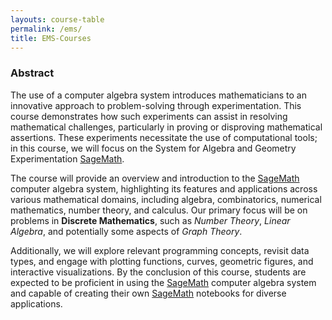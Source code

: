 ```yaml
---
layouts: course-table
permalink: /ems/
title: EMS-Courses
---
```

### Abstract

The use of a computer algebra system introduces mathematicians to an innovative approach to problem-solving through experimentation. This course demonstrates how such experiments can assist in resolving mathematical challenges, particularly in proving or disproving mathematical assertions. These experiments necessitate the use of computational tools; in this course, we will focus on the System for Algebra and Geometry Experimentation [SageMath](https://www.sagemath.org).

The course will provide an overview and introduction to the [SageMath](https://www.sagemath.org) computer algebra system, highlighting its features and applications across various mathematical domains, including algebra, combinatorics, numerical mathematics, number theory, and calculus. Our primary focus will be on problems in **Discrete Mathematics**, such as *Number Theory*, *Linear Algebra*, and potentially some aspects of *Graph Theory*.

Additionally, we will explore relevant programming concepts, revisit data types, and engage with plotting functions, curves, geometric figures, and interactive visualizations. By the conclusion of this course, students are expected to be proficient in using the [SageMath](https://www.sagemath.org) computer algebra system and capable of creating their own [SageMath](https://www.sagemath.org) notebooks for diverse applications.


